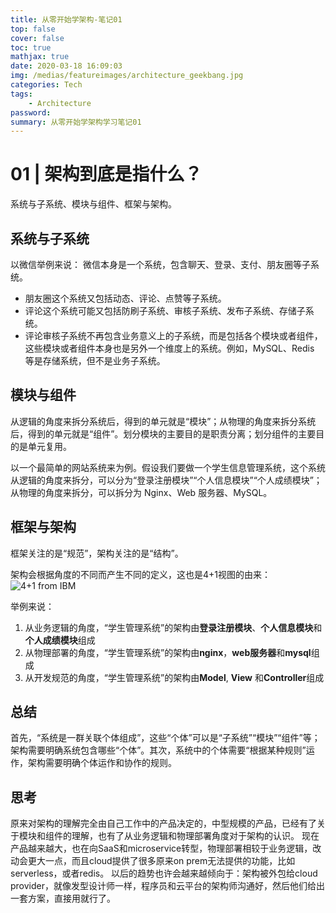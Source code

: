 ```yaml
---
title: 从零开始学架构-笔记01
top: false
cover: false
toc: true
mathjax: true
date: 2020-03-18 16:09:03
img: /medias/featureimages/architecture_geekbang.jpg
categories: Tech
tags:
    - Architecture
password:
summary: 从零开始学架构学习笔记01
---
```


# 01 | 架构到底是指什么？

系统与子系统、模块与组件、框架与架构。

## 系统与子系统

以微信举例来说： 
微信本身是一个系统，包含聊天、登录、支付、朋友圈等子系统。
- 朋友圈这个系统又包括动态、评论、点赞等子系统。
- 评论这个系统可能又包括防刷子系统、审核子系统、发布子系统、存储子系统。
- 评论审核子系统不再包含业务意义上的子系统，而是包括各个模块或者组件，这些模块或者组件本身也是另外一个维度上的系统。例如，MySQL、Redis 等是存储系统，但不是业务子系统。

## 模块与组件

从逻辑的角度来拆分系统后，得到的单元就是“模块”；从物理的角度来拆分系统后，得到的单元就是“组件”。划分模块的主要目的是职责分离；划分组件的主要目的是单元复用。

以一个最简单的网站系统来为例。假设我们要做一个学生信息管理系统，这个系统从逻辑的角度来拆分，可以分为“登录注册模块”“个人信息模块”“个人成绩模块”；从物理的角度来拆分，可以拆分为 Nginx、Web 服务器、MySQL。

## 框架与架构

框架关注的是“规范”，架构关注的是“结构”。

架构会根据角度的不同而产生不同的定义，这也是4+1视图的由来：
![4+1 from IBM](4+1.jpg)

举例来说：
1. 从业务逻辑的角度，“学生管理系统”的架构由**登录注册模块**、**个人信息模块**和**个人成绩模块**组成
2. 从物理部署的角度，“学生管理系统”的架构由**nginx**，**web服务器**和**mysql**组成
3. 从开发规范的角度，“学生管理系统”的架构由**Model**, **View** 和**Controller**组成

## 总结

首先，“系统是一群关联个体组成”，这些“个体”可以是“子系统”“模块”“组件”等；架构需要明确系统包含哪些“个体”。其次，系统中的个体需要“根据某种规则”运作，架构需要明确个体运作和协作的规则。

## 思考

原来对架构的理解完全由自己工作中的产品决定的，中型规模的产品，已经有了关于模块和组件的理解，也有了从业务逻辑和物理部署角度对于架构的认识。
现在产品越来越大，也在向SaaS和microservice转型，物理部署相较于业务逻辑，改动会更大一点，而且cloud提供了很多原来on prem无法提供的功能，比如serverless，或者redis。
以后的趋势也许会越来越倾向于：架构被外包给cloud provider，就像发型设计师一样，程序员和云平台的架构师沟通好，然后他们给出一套方案，直接用就行了。
